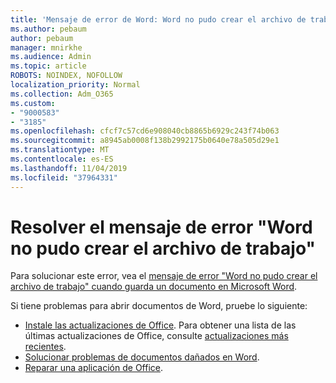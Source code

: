 ```yaml
---
title: 'Mensaje de error de Word: Word no pudo crear el archivo de trabajo'
ms.author: pebaum
author: pebaum
manager: mnirkhe
ms.audience: Admin
ms.topic: article
ROBOTS: NOINDEX, NOFOLLOW
localization_priority: Normal
ms.collection: Adm_O365
ms.custom:
- "9000583"
- "3185"
ms.openlocfilehash: cfcf7c57cd6e908040cb8865b6929c243f74b063
ms.sourcegitcommit: a8945ab0008f138b2992175b0640e78a505d29e1
ms.translationtype: MT
ms.contentlocale: es-ES
ms.lasthandoff: 11/04/2019
ms.locfileid: "37964331"
---
```

# <a name="resolve-the-word-could-not-create-the-work-file-error-message"></a>Resolver el mensaje de error "Word no pudo crear el archivo de trabajo"

Para solucionar este error, vea el [mensaje de error "Word no pudo crear el archivo de trabajo" cuando guarda un documento en Microsoft Word](https://docs.microsoft.com/office/troubleshoot/word/word-could-not-create-the-work-file).

Si tiene problemas para abrir documentos de Word, pruebe lo siguiente:

- [Instale las actualizaciones de Office](https://support.office.com/article/2ab296f3-7f03-43a2-8e50-46de917611c5). Para obtener una lista de las últimas actualizaciones de Office, consulte [actualizaciones más recientes](https://docs.microsoft.com/officeupdates/office-updates-msi).
- [Solucionar problemas de documentos dañados en Word](https://docs.microsoft.com/office/troubleshoot/word/damaged-documents-in-word).
- [Reparar una aplicación de Office](https://support.office.com/Article/Repair-an-Office-application-7821d4b6-7c1d-4205-aa0e-a6b40c5bb88b).